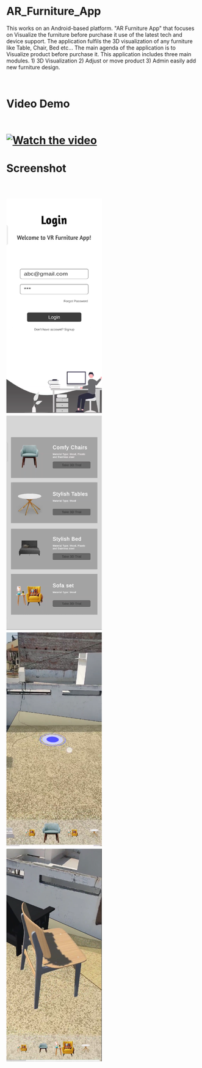# AR_Furniture_App

This works on an Android-based platform. "AR Furniture App" that focuses on Visualize the furniture before purchase it use of the latest tech and device support. The application fulfils the 3D visualization of any furniture like Table, Chair, Bed etc… The main agenda of the application is to Visualize product before purchase it.  This application includes three main modules. 1) 3D Visualization  2) Adjust or move product 3) Admin easily add new furniture design.

<br/>

<H1>Video Demo 
<br/><br/>


[![Watch the video](https://img.youtube.com/vi/JIKXt7rQke8/maxresdefault.jpg)](https://youtu.be/JIKXt7rQke8)

<H1>Screenshot
<br/><br/>
  
<p float="left">
  <img src="https://github.com/manavshah123/AR_Furniture_App/blob/main/op1.png" width="250" />
  <img src="https://github.com/manavshah123/AR_Furniture_App/blob/main/op2.png" width="250" /> 
  <img src="https://github.com/manavshah123/AR_Furniture_App/blob/main/op3.png" width="250" />
  <img src="https://github.com/manavshah123/AR_Furniture_App/blob/main/op4.png" width="250" />
</p>
